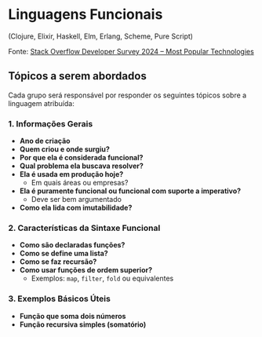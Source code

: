 # Linguagens Funcionais 
(Clojure, Elixir, Haskell, Elm, Erlang, Scheme, Pure Script)

Fonte: [Stack Overflow Developer Survey 2024 – Most Popular Technologies](https://survey.stackoverflow.co/2024/technology#most-popular-technologies-language-prof)

## Tópicos a serem abordados

Cada grupo será responsável por responder os seguintes tópicos sobre a linguagem atribuída:

### 1. Informações Gerais
- **Ano de criação**
- **Quem criou e onde surgiu?**
- **Por que ela é considerada funcional?**
- **Qual problema ela buscava resolver?**
- **Ela é usada em produção hoje?**
  - Em quais áreas ou empresas?
- **Ela é puramente funcional ou funcional com suporte a imperativo?**
  - Deve ser bem argumentado
- **Como ela lida com imutabilidade?**

### 2. Características da Sintaxe Funcional
- **Como são declaradas funções?**
- **Como se define uma lista?**
- **Como se faz recursão?**
- **Como usar funções de ordem superior?**
  - Exemplos: `map`, `filter`, `fold` ou equivalentes

### 3. Exemplos Básicos Úteis
- **Função que soma dois números**
- **Função recursiva simples (somatório)**
